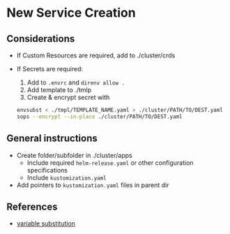 # New Service Creation

## Considerations

- If Custom Resources are required, add to ./cluster/crds
- If Secrets are required:

  1. Add to `.envrc` and `direnv allow .`
  2. Add template to ./tmlp
  3. Create & encrypt secret with

  ```sh
  envsubst < ./tmpl/TEMPLATE_NAME.yaml > ./cluster/PATH/TO/DEST.yaml
  sops --encrypt --in-place ./cluster/PATH/TO/DEST.yaml
  ```

## General instructions

- Create folder/subfolder in ./cluster/apps
  - Include required `helm-release.yaml` or other configuration specifications
  - Include `kustomization.yaml`
- Add pointers to `kustomization.yaml` files in parent dir

## References

- [variable substitution](https://github.com/drone/envsubst)

